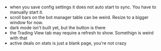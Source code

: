 
- when you save config settings it does not auto start to sync. You have to manually start it.
- scroll bars on the bot manager table can be weird. Resize to a bigger window for now.
- dark mode isn't built yet, but the button is there
- the Trading View tab may require a refresh to show. Somethign is weird with that
- active deals on stats is just a blank page, you're not crazy